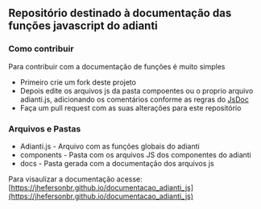 ## Repositório destinado à documentação das funções javascript do adianti

### Como contribuir

Para contribuir com a documentação de funções é muito simples

*   Primeiro crie um fork deste projeto
*   Depois edite os arquivos js da pasta compoentes ou o proprio arquivo adianti.js, adicionando os comentários conforme as regras do [JsDoc](https://jsdoc.app/)
*   Faça um pull request com as suas alterações para este repositório

### Arquivos e Pastas

*   Adianti.js - Arquivo com as funções globais do adianti
*   components - Pasta com os arquivos JS dos componentes do adianti
*   docs - Pasta gerada com a documentação dos arquivos js

Para visaulizar a documentação acesse: [https://jhefersonbr.github.io/documentacao_adianti_js](https://jhefersonbr.github.io/documentacao_adianti_js)